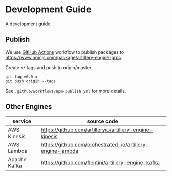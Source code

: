 # Development Guide

A development guide.

## Publish

We use [GitHub Actions](https://help.github.com/en/actions) workflow to publish packages to https://www.npmjs.com/package/artillery-engine-grpc.

Create `v*` tags and push to origin/master.

```
git tag v0.0.x
git push origin --tags
```

See `.github/workflows/npm-publish.yml` for more details.

## Other Engines

service | source code
---|---
AWS Kinesis | https://github.com/artilleryio/artillery-engine-kinesis
AWS Lambda | https://github.com/orchestrated-io/artillery-engine-lambda
Apache Kafka | https://github.com/flentini/artillery-engine-kafka
